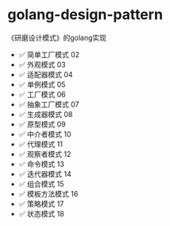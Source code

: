 # golang-design-pattern
《研磨设计模式》的golang实现
 
- ✅ 简单工厂模式 02
- ✅ 外观模式 03
- ✅ 适配器模式 04
- ✅ 单例模式 05
- ✅ 工厂模式 06
- ✅ 抽象工厂模式 07
- ✅ 生成器模式 08
- ✅ 原型模式 09
- ✅ 中介者模式 10
- ✅ 代理模式 11
- ✅ 观察者模式 12
- ✅ 命令模式 13
- ✅ 迭代器模式 14
- ✅ 组合模式 15
- ✅ 模板方法模式 16
- ✅ 策略模式 17
- ✅ 状态模式 18